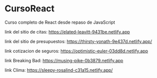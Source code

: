 # CursoReact
Curso completo de React desde repaso de JavaScript

link del sitio de citas: https://elated-leavitt-9431be.netlify.app

link del sitio de presupuestos: https://thirsty-yonath-9e437d.netlify.app/

link cotizacion de seguros: https://optimistic-euler-03dd8d.netlify.app

link Breaking Bad: https://musing-pike-0b3879.netlify.app

link Clima: https://sleepy-rosalind-c31a15.netlify.app/
